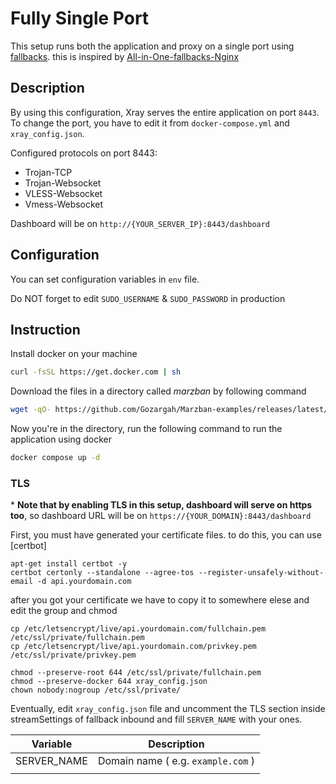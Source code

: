 # Fully Single Port
This setup runs both the application and proxy on a single port using [fallbacks](https://xtls.github.io/config/features/fallback.html). this is inspired by [All-in-One-fallbacks-Nginx](https://github.com/XTLS/Xray-examples/tree/main/All-in-One-fallbacks-Nginx)

## Description
‌By using this configuration, Xray serves the entire application on port `8443`.
To change the port, you have to edit it from `docker-compose.yml` and `xray_config.json`.

Configured protocols on port 8443:
- Trojan-TCP
- Trojan-Websocket
- VLESS-Websocket
- Vmess-Websocket

Dashboard will be on `http://{YOUR_SERVER_IP}:8443/dashboard`

## Configuration
You can set configuration variables in `env` file.

Do NOT forget to edit `SUDO_USERNAME` & `SUDO_PASSWORD` in production

## Instruction
Install docker on your machine
```bash
curl -fsSL https://get.docker.com | sh
```
Download the files in a directory called *marzban* by following command
```bash
wget -qO- https://github.com/Gozargah/Marzban-examples/releases/latest/download/fully-single-port.tar.gz | tar xz --xform 's/fully-single-port/marzban/' && cd marzban
```
Now you're in the directory, run the following command to run the application using docker
```bash
docker compose up -d
```

### TLS
\* **Note that by enabling TLS in this setup, dashboard will serve on https too**, so dashboard URL will be on `https://{YOUR_DOMAIN}:8443/dashboard`

First, you must have generated your certificate files. to do this, you can use [certbot]


```
apt-get install certbot -y
certbot certonly --standalone --agree-tos --register-unsafely-without-email -d api.yourdomain.com
```

after you got your certificate we have to copy it to somewhere elese and edit the group and chmod

```
cp /etc/letsencrypt/live/api.yourdomain.com/fullchain.pem /etc/ssl/private/fullchain.pem
cp /etc/letsencrypt/live/api.yourdomain.com/privkey.pem /etc/ssl/private/privkey.pem
```

```
chmod --preserve-root 644 /etc/ssl/private/fullchain.pem
chmod --preserve-docker 644 xray_config.json
chown nobody:nogroup /etc/ssl/private/
```


Eventually, edit `xray_config.json` file and uncomment the TLS section inside streamSettings of fallback inbound and fill `SERVER_NAME` with your ones.


| Variable       | Description                                                                      |
| -------------- | -------------------------------------------------------------------------------- |
| SERVER_NAME    | Domain name ( e.g. `example.com` )                                               |
      |


